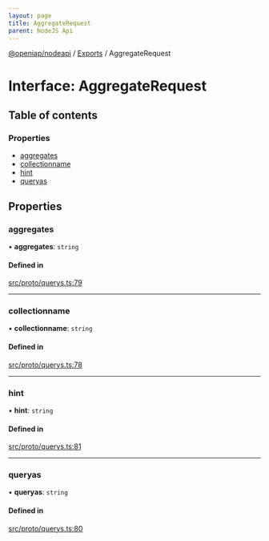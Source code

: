 ```yaml
---
layout: page
title: AggregateRequest
parent: NodeJS Api
---
```

[@openiap/nodeapi](../README.html#) / [Exports](../modules.html#) / AggregateRequest

# Interface: AggregateRequest

## Table of contents

### Properties

- [aggregates](AggregateRequest.html##aggregates)
- [collectionname](AggregateRequest.html##collectionname)
- [hint](AggregateRequest.html##hint)
- [queryas](AggregateRequest.html##queryas)

## Properties

### aggregates

• **aggregates**: `string`

#### Defined in

[src/proto/querys.ts:79](https://github.com/openiap/nodeapi/blob/a6b5438/src/proto/querys.ts#L79)

___

### collectionname

• **collectionname**: `string`

#### Defined in

[src/proto/querys.ts:78](https://github.com/openiap/nodeapi/blob/a6b5438/src/proto/querys.ts#L78)

___

### hint

• **hint**: `string`

#### Defined in

[src/proto/querys.ts:81](https://github.com/openiap/nodeapi/blob/a6b5438/src/proto/querys.ts#L81)

___

### queryas

• **queryas**: `string`

#### Defined in

[src/proto/querys.ts:80](https://github.com/openiap/nodeapi/blob/a6b5438/src/proto/querys.ts#L80)

